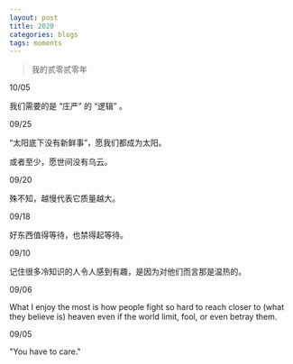 ```yaml
---
layout: post
title: 2020
categories: blogs
tags: moments
---
```


> 我的贰零贰零年

10/05

我们需要的是 “庄严” 的 “逻辑” 。

09/25

“太阳底下没有新鲜事”，愿我们都成为太阳。

或者至少，愿世间没有乌云。

09/20

殊不知，越慢代表它质量越大。

09/18

好东西值得等待，也禁得起等待。

09/10

记住很多冷知识的人令人感到有趣，是因为对他们而言那是温热的。

09/06

What I enjoy the most is how people fight so hard to reach closer to (what they believe is) heaven even if the world limit, fool, or even betray them. 

09/05

"You have to care."